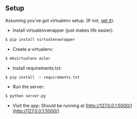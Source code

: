 ## Setup

Assuming you've got virtualenv setup. (If not, [get it](https://virtualenv.pypa.io/en/stable/)).

- Install virtualenvwrapper (just makes life easier):
```sh
$ pip install virtualenvwrapper
```

- Create a virtualenv:
```sh
$ mkvirtualenv euler
```

- Install requirements.txt:

```sh
$ pip install -r requirements.txt
```

- Run the server:
```sh
$ python server.py
```

- Visit the app: Should be running at [http://127.0.0.1:5000/](http://127.0.0.1:5000/)